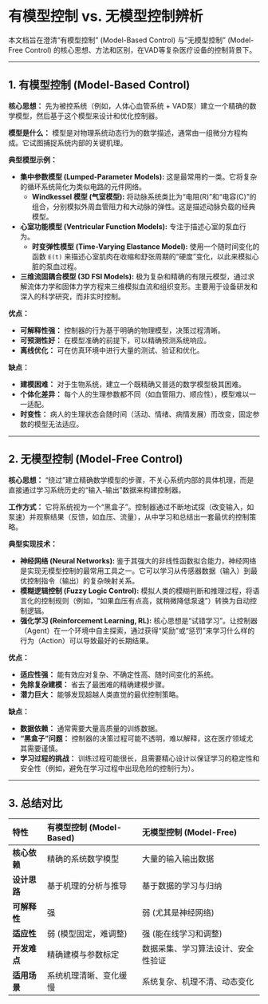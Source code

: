 # 有模型控制 vs. 无模型控制辨析

本文档旨在澄清“有模型控制” (Model-Based Control) 与“无模型控制” (Model-Free Control) 的核心思想、方法和区别，在VAD等复杂医疗设备的控制背景下。

---

## 1. 有模型控制 (Model-Based Control)

**核心思想：** 先为被控系统（例如，人体心血管系统 + VAD泵）建立一个精确的数学模型，然后基于这个模型来设计和优化控制器。

**模型是什么：**
模型是对物理系统动态行为的数学描述，通常由一组微分方程构成。它试图捕捉系统内部的关键机理。

**典型模型示例：**
*   **集中参数模型 (Lumped-Parameter Models):** 这是最常用的一类。它将复杂的循环系统简化为类似电路的元件网络。
    *   **Windkessel 模型 (气室模型):** 将动脉系统类比为“电阻(R)”和“电容(C)”的组合，分别模拟外周血管阻力和大动脉的弹性。这是描述动脉负载的经典模型。
*   **心室功能模型 (Ventricular Function Models):** 专注于描述心室的泵血行为。
    *   **时变弹性模型 (Time-Varying Elastance Model):** 使用一个随时间变化的函数 `E(t)` 来描述心室肌肉在收缩和舒张周期的“硬度”变化，以此来模拟心脏的泵血过程。
*   **三维流固耦合模型 (3D FSI Models):** 极为复杂和精确的有限元模型，通过求解流体力学和固体力学方程来三维模拟血流和组织变形。主要用于设备研发和深入的科学研究，而非实时控制。

**优点：**
*   **可解释性强：** 控制器的行为基于明确的物理模型，决策过程清晰。
*   **可预测性好：** 在模型准确的前提下，可以精确预测系统响应。
*   **离线优化：** 可在仿真环境中进行大量的测试、验证和优化。

**缺点：**
*   **建模困难：** 对于生物系统，建立一个既精确又普适的数学模型极其困难。
*   **个体化差异：** 每个人的生理参数都不同（如血管阻力、顺应性），模型难以一一适配。
*   **时变性：** 病人的生理状态会随时间（活动、情绪、病情发展）而改变，固定参数的模型无法适应。

---

## 2. 无模型控制 (Model-Free Control)

**核心思想：** “绕过”建立精确数学模型的步骤，不关心系统内部的具体机理，而是直接通过学习系统历史的“输入-输出”数据来构建控制器。

**工作方式：**
它将系统视为一个“黑盒子”。控制器通过不断地试探（改变输入，如泵速）并观察结果（反馈，如血压、流量），从中学习和总结出一套最优的控制策略。

**典型实现技术：**
*   **神经网络 (Neural Networks):** 鉴于其强大的非线性函数拟合能力，神经网络是实现无模型控制的最常用工具之一。它可以学习从传感器数据（输入）到最优控制指令（输出）的复杂映射关系。
*   **模糊逻辑控制 (Fuzzy Logic Control):** 模拟人类的模糊判断和推理过程，将语言化的控制规则（例如，“如果血压有点高，就稍微降低泵速”）转换为自动控制逻辑。
*   **强化学习 (Reinforcement Learning, RL):** 核心思想是“试错学习”。让控制器（Agent）在一个环境中自主探索，通过获得“奖励”或“惩罚”来学习什么样的行为（Action）可以导致最好的长期结果。

**优点：**
*   **适应性强：** 能有效应对复杂、不确定性高、随时间变化的系统。
*   **免除复杂建模：** 省去了最困难的精确建模步骤。
*   **潜力巨大：** 能够发现超越人类直觉的最优控制策略。

**缺点：**
*   **数据依赖：** 通常需要大量高质量的训练数据。
*   **“黑盒子”问题：** 控制器的决策过程可能不透明，难以解释，这在医疗领域尤其需要谨慎。
*   **学习过程的挑战：** 训练过程可能很长，且需要精心设计以保证学习的稳定性和安全性（例如，避免在学习过程中出现危险的控制行为）。

---

## 3. 总结对比

| 特性 | 有模型控制 (Model-Based) | 无模型控制 (Model-Free) |
| :--- | :--- | :--- |
| **核心依赖** | 精确的系统数学模型 | 大量的输入输出数据 |
| **设计思路** | 基于机理的分析与推导 | 基于数据的学习与归纳 |
| **可解释性** | 强 | 弱 (尤其是神经网络) |
| **适应性** | 弱 (模型固定，难调整) | 强 (能在线学习和调整) |
| **开发难点** | 精确建模与参数标定 | 数据采集、学习算法设计、安全性验证 |
| **适用场景** | 系统机理清晰、变化缓慢 | 系统复杂、机理不清、动态变化 |
